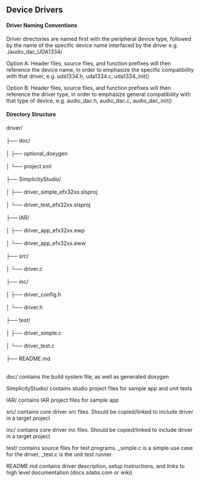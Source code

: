 ## Device Drivers

#### Driver Naming Conventions

Driver directories are named first with the peripheral device type, followed by the name of the specific device name interfaced by the driver e.g. ./audio_dac_UDA1334/

Option A:
Header files, source files, and function prefixes will then reference the device name, in order to emphasize the specific compatibility with that driver, e.g. uda1334.h, uda1334.c, uda1334_init()

Option B:
Header files, source files, and function prefixes will then reference the driver type, in order to emphasize general compatibility with that type of device, e.g. audio_dac.h, audio_dac.c, audio_dac_init()

#### Directory Structure

driver/  <br/><br/>
├── doc/  <br/><br/>
│   ├── optional_doxygen  <br/><br/>
│   └── project.xml   <br/><br/>
├── SimplicityStudio/  <br/><br/>
│    ├── driver_simple_efx32xx.slsproj   <br/><br/>
│    └── driver_test_efx32xx.slsproj   <br/><br/>
├── IAR/  <br/><br/>
│    ├── driver_app_efx32xx.ewp  <br/><br/>
│    └── driver_app_efx32xx.eww  <br/><br/>
├── src/  <br/><br/> 
│    └── driver.c  <br/><br/>
├── inc/  <br/><br/>
│    ├── driver_config.h <br/><br/>
│    └── driver.h <br/><br/> 
├── test/ <br/><br/>
│    ├── driver_simple.c <br/><br/>
│    └── driver_test.c <br/><br/>
├── README.md <br/><br/>

doc/ contains the build system file, as well as generated doxygen

SimplicityStudio/ contains studio project files for sample app and unit tests

IAR/ contains IAR project files for sample app

src/ contains core driver src files. Should be copied/linked to include driver in a target project

inc/ contains core driver inc files. Should be copied/linked to include driver in a target project

test/ contains source files for test programs. \_simple.c is a simple use case for the driver, \_test.c is the unit test runner.

README.md contains driver description, setup instructions, and links to high level documentation (docs.silabs.com or wiki)


